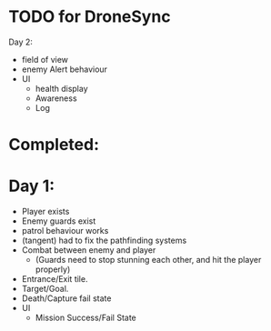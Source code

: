 TODO for DroneSync
===============

Day 2:

* field of view
* enemy Alert behaviour
* UI
  - health display
  - Awareness
  - Log

# Completed:
# Day 1:
* Player exists
* Enemy guards exist
* patrol behaviour works
* (tangent) had to fix the pathfinding systems
* Combat between enemy and player 
  - (Guards need to stop stunning each other, and hit the player properly)
* Entrance/Exit tile.
* Target/Goal.
* Death/Capture fail state
* UI
  - Mission Success/Fail State

